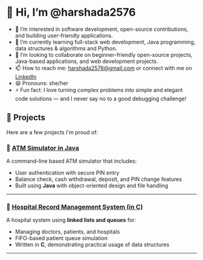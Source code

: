 # 👋 Hi, I’m @harshada2576

- 👀 I’m interested in software development, open-source contributions, and building user-friendly applications.
- 🌱 I’m currently learning full-stack web development, Java programming,  data structures & algorithms and Python.
- 💞️ I’m looking to collaborate on beginner-friendly open-source projects, Java-based applications, and web development projects.
- 📫 How to reach me: [harshada2576@gmail.com](mailto:harshada2576@gmail.com) or connect with me on [LinkedIn](https://www.linkedin.com/in/harshada-avhad-726bba346/)
- 😄 Pronouns: she/her
- ⚡ Fun fact: I love turning complex problems into simple and elegant code solutions — and I never say no to a good debugging challenge!

<!---
harshada2576/harshada2576 is a ✨ special ✨ repository because its `README.md` (this file) appears on your GitHub profile.
You can click the Preview link to take a look at your changes.
--->
## 📌 Projects

Here are a few projects I'm proud of:

### 🚀 [ATM Simulator in Java](https://github.com/harshada2576/Java_Projects/tree/main/ATMAPP)
A command-line based ATM simulator that includes:
- User authentication with secure PIN entry
- Balance check, cash withdrawal, deposit, and PIN change features
- Built using **Java** with object-oriented design and file handling

---

### 🏥 [Hospital Record Management System (in C)](https://github.com/harshada2576/Data-Structures-/blob/main/HospitalRecordManagementSystem.c)
A hospital system using **linked lists and queues** for:
- Managing doctors, patients, and hospitals
- FIFO-based patient queue simulation
- Written in **C**, demonstrating practical usage of data structures

---

